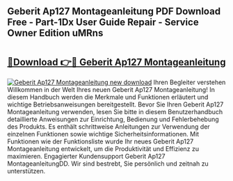 ## Geberit Ap127 Montageanleitung PDF Download Free - Part-1Dx User Guide Repair - Service Owner Edition uMRns

# <h2><a href="http://df6sqy.blite.top/?on=Geberit+Ap127+Montageanleitung">🔗Download 👉🔴 Geberit Ap127 Montageanleitung</a></h2>

[![Geberit Ap127 Montageanleitung new download](https://i.imgur.com/lujVjoI.png)](http://df6sqy.blite.top/?on=Geberit+Ap127+Montageanleitung)
Ihren Begleiter verstehen Willkommen in der Welt Ihres neuen Geberit Ap127 Montageanleitung! In diesem Handbuch werden die Merkmale und Funktionen erläutert und wichtige Betriebsanweisungen bereitgestellt. Bevor Sie Ihren Geberit Ap127 Montageanleitung verwenden, lesen Sie bitte in diesem Benutzerhandbuch detaillierte Anweisungen zur Einrichtung, Bedienung und Fehlerbehebung des Produkts. Es enthält schrittweise Anleitungen zur Verwendung der einzelnen Funktionen sowie wichtige Sicherheitsinformationen. Mit Funktionen wie der Funktionsliste wurde Ihr neues Geberit Ap127 Montageanleitung entwickelt, um die Produktivität und Effizienz zu maximieren. Engagierter Kundensupport Geberit Ap127 MontageanleitungDD. Wir sind bestrebt, Sie persönlich und zeitnah zu unterstützen.
